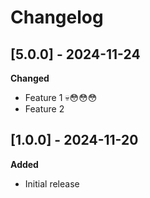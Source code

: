 # Changelog

## [5.0.0] - 2024-11-24
**Changed**
- Feature 1 💀😳😳😳
- Feature 2

## [1.0.0] - 2024-11-20
**Added**
- Initial release
